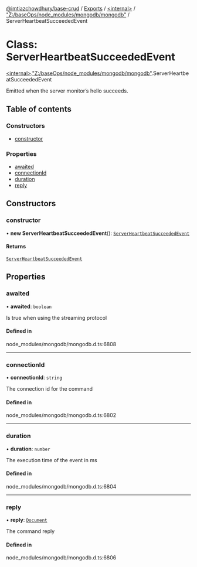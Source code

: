 [@imtiazchowdhury/base-crud](../README.md) / [Exports](../modules.md) / [\<internal\>](../modules/internal_.md) / ["Z:/baseOps/node\_modules/mongodb/mongodb"](../modules/internal_._Z__baseOps_node_modules_mongodb_mongodb_.md) / ServerHeartbeatSucceededEvent

# Class: ServerHeartbeatSucceededEvent

[\<internal\>](../modules/internal_.md).["Z:/baseOps/node\_modules/mongodb/mongodb"](../modules/internal_._Z__baseOps_node_modules_mongodb_mongodb_.md).ServerHeartbeatSucceededEvent

Emitted when the server monitor’s hello succeeds.

## Table of contents

### Constructors

- [constructor](internal_._Z__baseOps_node_modules_mongodb_mongodb_.ServerHeartbeatSucceededEvent.md#constructor)

### Properties

- [awaited](internal_._Z__baseOps_node_modules_mongodb_mongodb_.ServerHeartbeatSucceededEvent.md#awaited)
- [connectionId](internal_._Z__baseOps_node_modules_mongodb_mongodb_.ServerHeartbeatSucceededEvent.md#connectionid)
- [duration](internal_._Z__baseOps_node_modules_mongodb_mongodb_.ServerHeartbeatSucceededEvent.md#duration)
- [reply](internal_._Z__baseOps_node_modules_mongodb_mongodb_.ServerHeartbeatSucceededEvent.md#reply)

## Constructors

### constructor

• **new ServerHeartbeatSucceededEvent**(): [`ServerHeartbeatSucceededEvent`](internal_._Z__baseOps_node_modules_mongodb_mongodb_.ServerHeartbeatSucceededEvent.md)

#### Returns

[`ServerHeartbeatSucceededEvent`](internal_._Z__baseOps_node_modules_mongodb_mongodb_.ServerHeartbeatSucceededEvent.md)

## Properties

### awaited

• **awaited**: `boolean`

Is true when using the streaming protocol

#### Defined in

node_modules/mongodb/mongodb.d.ts:6808

___

### connectionId

• **connectionId**: `string`

The connection id for the command

#### Defined in

node_modules/mongodb/mongodb.d.ts:6802

___

### duration

• **duration**: `number`

The execution time of the event in ms

#### Defined in

node_modules/mongodb/mongodb.d.ts:6804

___

### reply

• **reply**: [`Document`](../interfaces/internal_.Document-1.md)

The command reply

#### Defined in

node_modules/mongodb/mongodb.d.ts:6806
